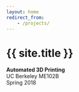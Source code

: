 ```yaml
---
layout: home
redirect_from:
    - /projects/
---
```


# {{ site.title }}
**Automated 3D Printing**
<br />
UC Berkeley ME102B
<br />
Spring 2018

